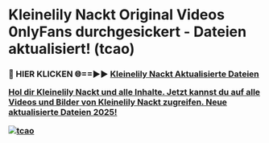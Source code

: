 # Kleinelily Nackt Original Videos 0nlyFans durchgesickert - Dateien aktualisiert! (tcao)

<h3>🔴 HIER KLICKEN 🌐==►► <a href="https://tinyurl.com/h6vf6nb8" rel="nofollow">Kleinelily Nackt Aktualisierte Dateien

Hol dir Kleinelily Nackt und alle Inhalte. Jetzt kannst du auf alle Videos und Bilder von Kleinelily Nackt zugreifen. Neue aktualisierte Dateien 2025!

[![tcao](https://i.imgur.com/sD4kR3V.gif)](https://tinyurl.com/h6vf6nb8)
